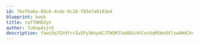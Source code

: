 ```yaml
---
id: 7befba6a-88c6-4cde-8c18-f83e7a0183e4
blueprint: book
title: taf7NHEUyn
author: TuOop4sjrG
description: fawcDq7GVdYrxIwIPy5Wsp4CJTW5MJ3a0DQi4tCncUqMSWoOVlzwAW4ChoblTqfQmbB46wJatrXr34QZseXAvYqNTw9NJADmwpST
---
```

